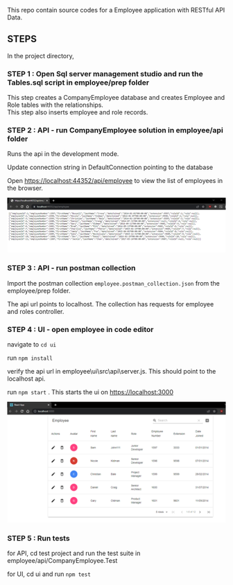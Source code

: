 This repo contain source codes for a Employee application with RESTful API Data.

## STEPS

In the project directory, 

### STEP 1 : Open Sql server management studio and run the Tables.sql script in employee/prep folder 

This step creates a CompanyEmployee database and creates Employee and Role tables with the relationships.<br />
This step also inserts employee and role records.
<br />

### STEP 2 : API - run CompanyEmployee solution in employee/api folder

Runs the api in the development mode.
<br />

Update connection string in DefaultConnection pointing to the database
<br />

Open [https://localhost:44352/api/employee](https://localhost:44352/api/employee) to view the list of employees in  the browser.

![Screenshot](api.png)
<br />

### STEP 3 : API - run postman collection

Import the postman collection `employee.postman_collection.json` from the employee/prep folder.
<br />

The api url points to localhost. The collection has requests for employee and roles controller.
<br />

### STEP 4 : UI - open employee in code editor

navigate to `cd ui` 
<br />

run  `npm install` 
<br />

verify the api url in employee\ui\src\api\server.js. This should point to the localhost api.
<br />

run  `npm start` . This starts the ui on [https://localhost:3000](https://localhost:3000)
<br />

![Screenshot](ui.png)

### STEP 5 : Run tests

for API, cd test project and run the test suite in employee/api/CompanyEmployee.Test
<br />

for UI, cd ui and run `npm test`
<br />





